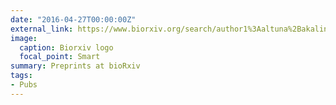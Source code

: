 ```yaml
---
date: "2016-04-27T00:00:00Z"
external_link: https://www.biorxiv.org/search/author1%3Aaltuna%2Bakalin%20numresults%3A10%20sort%3Arelevance-rank%20format_result%3Astandard
image:
  caption: Biorxiv logo
  focal_point: Smart
summary: Preprints at bioRxiv
tags:
- Pubs
---
```

